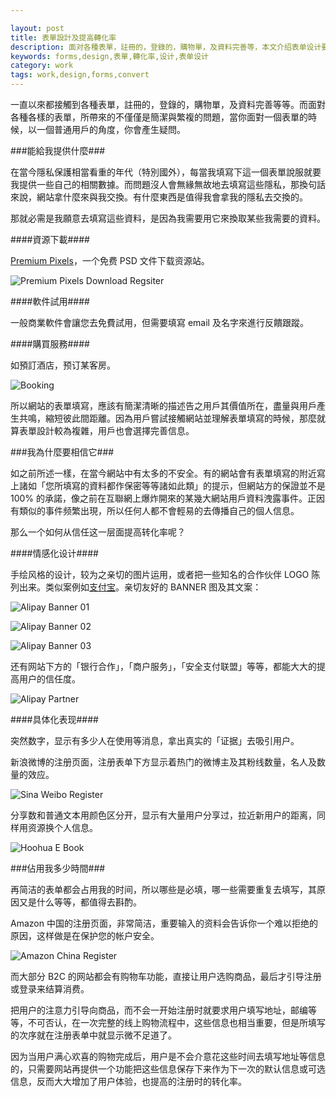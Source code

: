 ```yaml
---

layout: post
title: 表單設計及提高轉化率
description: 面对各種表單，註冊的，登錄的，購物單，及資料完善等，本文介绍表单设计要点及如何提高表单转化率。
keywords: forms,design,表單,轉化率,设计,表单设计
category: work
tags: work,design,forms,convert
---
```


一直以來都接觸到各種表單，註冊的，登錄的，購物單，及資料完善等等。而面對各種各樣的表單，所帶來的不僅僅是簡潔與繁複的問題，當你面對一個表單的時候，以一個普通用戶的角度，你會產生疑問。

###能給我提供什麼###

在當今隱私保護相當看重的年代（特別國外），每當我填寫下這一個表單說服就要我提供一些自己的相關數據。而問題沒人會無緣無故地去填寫這些隱私，那換句話來說，網站拿什麼來與我交換。有什麼東西是值得我會拿我的隱私去交換的。

那就必需是我願意去填寫這些資料，是因為我需要用它來換取某些我需要的資料。

####資源下載####

[Premium Pixels](//www.premiumpixels.com/ "一個免費 PSD 文件下載資料站")，一个免费 PSD 文件下载资源站。

![Premium Pixels Download Regsiter](/images/2012/how-to-design-forms-that-convert/premium-pixels-download-psd.jpg)

####軟件試用####

一般商業軟件會讓您去免費試用，但需要填寫 email 及名字來進行反饋跟蹤。

####購買服務####

如預訂酒店，预订某客房。

![Booking](/images/2012/how-to-design-forms-that-convert/booking.jpg)

所以網站的表單填寫，應該有簡潔清晰的描述告之用戶其價值所在，盡量與用戶產生共鳴，縮短彼此間距離。因為用戶嘗試接觸網站並理解表單填寫的時候，那麼就算表單設計較為複雜，用戶也會選擇完善信息。

###我為什麼要相信它###

如之前所述一樣，在當今網站中有太多的不安全。有的網站會有表單填寫的附近寫上諸如「您所填寫的資料都作保密等等諸如此類」的提示，但網站方的保證並不是 100% 的承諾，像之前在互聯網上爆炸開來的某幾大網站用戶資料洩露事件。正因有類似的事件频繁出現，所以任何人都不會輕易的去傳播自己的個人信息。

那么一个如何从信任这一层面提高转化率呢？

####情感化设计####

手绘风格的设计，较为之亲切的图片运用，或者把一些知名的合作伙伴 LOGO 陈列出来。类似案例如[支付宝](//www.alipay.com/ "支付宝 知托付！")。亲切友好的 BANNER 图及其文案：

![Alipay Banner 01](/images/2012/how-to-design-forms-that-convert/alipay-banner-01.jpg)

![Alipay Banner 02](/images/2012/how-to-design-forms-that-convert/alipay-banner-02.jpg)

![Alipay Banner 03](/images/2012/how-to-design-forms-that-convert/alipay-banner-03.jpg)

还有网站下方的「银行合作」，「商户服务」，「安全支付联盟」等等，都能大大的提高用户的信任度。

![Alipay Partner](/images/2012/how-to-design-forms-that-convert/alipay-partner.jpg)

####具体化表现####

突然数字，显示有多少人在使用等消息，拿出真实的「证据」去吸引用户。

新浪微博的注册页面，注册表单下方显示着热门的微博主及其粉线数量，名人及数量的效应。

![Sina Weibo Register](/images/2012/how-to-design-forms-that-convert/sina-weibo-register.jpg)

分享数和普通文本用颜色区分开，显示有大量用户分享过，拉近新用户的距离，同样用资源换个人信息。

![Hoohua E Book](/images/2012/how-to-design-forms-that-convert/hoohua-e-book.jpg)

###佔用我多少時間###

再简洁的表单都会占用我的时间，所以哪些是必填，哪一些需要重复去填写，其原因又是什么等等，都值得去斟酌。

Amazon 中国的注册页面，非常简洁，重要输入的资料会告诉你一个难以拒绝的原因，这样做是在保护您的帐户安全。

![Amazon China Register](/images/2012/how-to-design-forms-that-convert/amazon-china-register.jpg)

而大部分 B2C 的网站都会有购物车功能，直接让用户选购商品，最后才引导注册或登录来结算消费。

把用户的注意力引导向商品，而不会一开始注册时就要求用户填写地址，邮编等等，不可否认，在一次完整的线上购物流程中，这些信息也相当重要，但是所填写的次序就在注册表单中就显示微不足道了。

因为当用户满心欢喜的购物完成后，用户是不会介意花这些时间去填写地址等信息的，只需要网站再提供一个功能把这些信息保存下来作为下一次的默认信息或可选信息，反而大大增加了用户体验，也提高的注册时的转化率。
